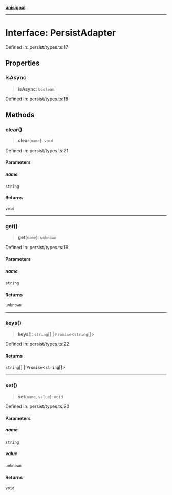 [**unisignal**](../../../../README.md)

***

# Interface: PersistAdapter

Defined in: persist/types.ts:17

## Properties

### isAsync

> **isAsync**: `boolean`

Defined in: persist/types.ts:18

## Methods

### clear()

> **clear**(`name`): `void`

Defined in: persist/types.ts:21

#### Parameters

##### name

`string`

#### Returns

`void`

***

### get()

> **get**(`name`): `unknown`

Defined in: persist/types.ts:19

#### Parameters

##### name

`string`

#### Returns

`unknown`

***

### keys()

> **keys**(): `string`[] \| `Promise`\<`string`[]\>

Defined in: persist/types.ts:22

#### Returns

`string`[] \| `Promise`\<`string`[]\>

***

### set()

> **set**(`name`, `value`): `void`

Defined in: persist/types.ts:20

#### Parameters

##### name

`string`

##### value

`unknown`

#### Returns

`void`
